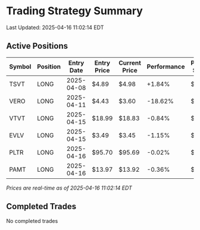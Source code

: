 # Trading Strategy Summary

Last Updated: 2025-04-16 11:02:14 EDT

## Active Positions

| Symbol | Position | Entry Date | Entry Price | Current Price | Performance | P/L per Share |
|--------|----------|------------|-------------|---------------|-------------|--------------|
| TSVT | LONG | 2025-04-08 | $4.89 | $4.98 | +1.84% | $+0.09 |
| VERO | LONG | 2025-04-11 | $4.43 | $3.60 | -18.62% | $-0.82 |
| VTVT | LONG | 2025-04-15 | $18.99 | $18.83 | -0.84% | $-0.16 |
| EVLV | LONG | 2025-04-15 | $3.49 | $3.45 | -1.15% | $-0.04 |
| PLTR | LONG | 2025-04-16 | $95.70 | $95.69 | -0.02% | $-0.02 |
| PAMT | LONG | 2025-04-16 | $13.97 | $13.92 | -0.36% | $-0.05 |

*Prices are real-time as of 2025-04-16 11:02:14 EDT*

## Completed Trades

No completed trades